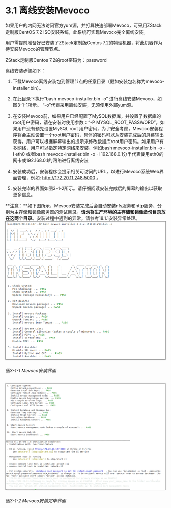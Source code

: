 # 3.1 离线安装Mevoco

如果用户的内网无法访问官方yum源，并打算快速部署Mevoco，可采用ZStack定制版CentOS 7.2 ISO安装系统，此系统可实现Mevoco完全离线安装。

用户需提前准备好已安装了ZStack定制版Centos 7.2的物理机器，将此机器作为待安装Mevoco的管理节点。

ZStack定制版Centos 7.2的root密码为：password

离线安装步骤如下：

1. 下载Mevoco离线安装包到管理节点的任意目录（假如安装包名称为mevoco-installer.bin）。

2. 在此目录下执行“bash mevoco-installer.bin -o” 进行离线安装Mevoco，如图3-1-1所示。 “-o”代表采用离线安装，无须使用外部yum源。

3. 在安装Mevoco前，如果用户已经配置了MySQL数据库，并设置了数据库的root用户密码，请在安装时使用参数：“-P MYSQL_ROOT_PASSWORD”。如果用户没有预先设置MySQL root 用户密码，为了安全考虑，Mevoco安装程序将会主动设置一个root用户密码，具体的密码可以从安装完成后的屏幕输出获得。用户可以根据屏幕输出的提示来修改数据库root用户密码。如果用户有多网络，用户可以指定特定网络来安装，例如bash mevoco-installer.bin -o -I eth0 或者bash mevoco-installer.bin -o -I 192.168.0.1分半代表使用eth0的网卡或192.168.0.1的网络进行离线安装

4. 安装成功后，安装程序会提示相关可访问的URL，以进行Mevoco系统Web界面管理，例如: http://172.20.11.248:5000 。

5. 安装完毕的界面如图3-1-2所示。请仔细阅读安装完成后的屏幕的输出以获取更多信息。

**注意：**如下图所示，Mevoco安装完成后会自动安装nfs服务和http服务，分别为主存储和镜像服务器的测试目录。**请勿将生产环境的主存储和镜像备份目录放在这两个目录**。安装过程中遇到的异常，请参考18.1.1安装异常处理。
![png](../images/3-1-1.png "图3-1-1  Mevoco安装界面")
###### 图3-1-1 Mevoco安装界面

![png](../images/3-1-2.png "图3-1-2  Mevoco安装完毕界面")
###### 图3-1-2 Mevoco安装完毕界面

